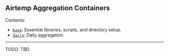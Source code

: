 ## Airtemp Aggregation Containers

Contents:
* [`base`](/base): Essential libraries, scripts, and directory setup.
* [`daily`](/daily): Daily aggregation.

----
TODO: TBD